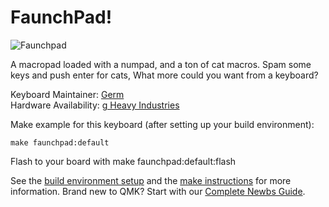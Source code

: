 # FaunchPad!

![Faunchpad](https://assets.bigcartel.com/product_images/247416671/IMG_20191025_1322045-01.jpeg)

A macropad loaded with a numpad, and a ton of cat macros. Spam some keys and push enter for cats, What more could you want from a keyboard?

Keyboard Maintainer: [Germ](https://github.com/germ)  
Hardware Availability: [g Heavy Industries](https://www.gboards.ca/product)

Make example for this keyboard (after setting up your build environment):

    make faunchpad:default

Flash to your board with
    make faunchpad:default:flash

See the [build environment setup](https://docs.qmk.fm/#/getting_started_build_tools) and the [make instructions](https://docs.qmk.fm/#/getting_started_make_guide) for more information. Brand new to QMK? Start with our [Complete Newbs Guide](https://docs.qmk.fm/#/newbs).
